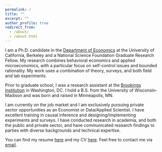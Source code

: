 ```yaml
---
permalink: /
title: ""
excerpt: ""
author_profile: true
redirect_from:
  - /about/
  - /about.html
---
```


I am a Ph.D. candidate in the [Department of Economics](https://www.econ.berkeley.edu/) at the University of California, Berkeley and a National Science Foundation Graduate Research Fellow. My research combines behavioral economics and applied microeconomics, with a particular focus on self-control issues and bounded rationality. My work uses a combination of theory, surveys, and both field and lab experiments.

Prior to graduate school, I was a research assistant at the [Brookings Institution](https://www.brookings.edu/) in Washington, DC. I hold a B.S. from the University of Wisconsin-Madison and was born and raised in Minneapolis, MN.

I am currently on the job market and I am exclusively pursuing private sector opportunities as an Economist or Data/Applied Scientist. I have excellent training in causal inference and designing/implementing experiments and surveys. I have conducted research in academia, and both the public and private sector, and have communicated research findings to parties with diverse backgrounds and technical expertise.

You can find my resume [here](https://ekoepcke.github.io/files/KoepckeResume.pdf) and my CV [here](https://ekoepcke.github.io/files/KoepckeCV.pdf). Feel free to contact me via [email](mailto:eric_koepcke@berkeley.edu).
